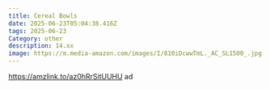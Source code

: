 ```yaml
---
title: Cereal Bowls
date: 2025-06-23T05:04:38.416Z
tags: 2025-06-23
Category: other
description: 14.xx
image: https://m.media-amazon.com/images/I/810iDcwwTmL._AC_SL1500_.jpg
---
```

https://amzlink.to/az0hRrSitUUHU ad